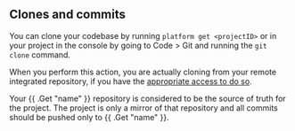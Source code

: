 ## Clones and commits

You can clone your codebase by running `platform get <projectID>`
or in your project in the console by going to Code > Git and running the `git clone` command.

When you perform this action, you are actually cloning from your remote integrated repository,
if you have the [appropriate access to do so](/integrations/source/troubleshoot.html).

Your {{ .Get "name" }} repository is considered to be the source of truth for the project.
The project is only a mirror of that repository and all commits should be pushed only to {{ .Get "name" }}.
